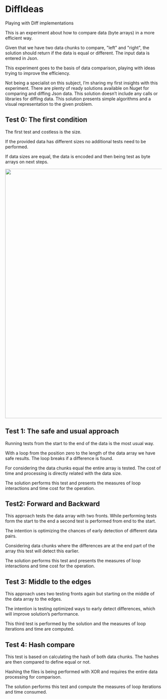 # DiffIdeas
Playing with Diff implementations

This is an experiment about how to compare data (byte arrays) in a more efficient way.

Given that we have two data chunks to compare, "left" and "right", the solution should return if the data is equal or different. 
The input data is entered in Json.
  
This experiment goes to the basis of data comparison, playing with ideas trying to improve the efficiency. 

Not being a specialist on this subject, I’m sharing my first insights with this experiment.
There are plenty of ready solutions available on Nuget for comparing and diffing Json data.
This solution doesn’t include any calls or libraries for diffing data. 
This solution presents simple algorithms and a visual representation to the given problem.

## Test 0: The first condition

The first test and costless is the size. 

If the provided data has different sizes no additional tests need to be performed.

If data sizes are equal, the data is encoded and then being test as byte arrays on next steps.

<img src="http://invent4.com/git/image1.JPG" width="800">


## Test 1: The safe and usual approach

Running tests from the start to the end of the data is the most usual way. 

With a loop from the position zero to the length of the data array we have safe results.
The loop breaks if a difference is found.

For considering the data chunks equal the entire array is tested. 
The cost of time and processing is directly related with the data size.

The solution performs this test and presents the measures of loop interactions and time cost for the operation.


## Test2: Forward and Backward

This approach tests the data array with two fronts. 
While performing tests form the start to the end a second test is performed from end to the start.

The intention is optimizing the chances of early detection of different data pairs.

Considering data chunks where the differences are at the end part of the array this test will detect this earlier.

The solution performs this test and presents the measures of loop interactions and time cost for the operation.


## Test 3: Middle to the edges

This approach uses two testing fronts again but starting on the middle of the data array to the edges.

The intention is testing optimized ways to early detect differences, which will improve solution’s performance.

This third test is performed by the solution and the measures of loop iterations and time are computed.


## Test 4: Hash compare

This test is based on calculating the hash of both data chunks. The hashes are then compared to define equal or not. 

Hashing the files is being performed with XOR and requires the entire data processing for comparison. 

The solution performs this test and compute the measures of loop iterations and time consumed.











